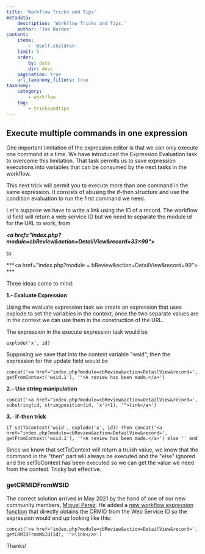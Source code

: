 ```yaml
---
title: 'Workflow Tricks and Tips'
metadata:
    description: 'Workflow Tricks and Tips.'
    author: 'Joe Bordes'
content:
    items:
        - '@self.children'
    limit: 5
    order:
        by: date
        dir: desc
    pagination: true
    url_taxonomy_filters: true
taxonomy:
    category:
        - workflow
    tag:
        - tricksandtips
---
```


Execute multiple commands in one expression
-------------------------------------------

One important limitation of the expression editor is that we can only execute one command at a time. We have introduced the Expression Evaluation task to overcome this limitation. That task permits us to save expression executions into variables that can be consumed by the next tasks in the workflow.

This next trick will permit you to execute more than one command in the same expression. It consists of abusing the if-then structure and use the condition evaluation to run the first command we need.

Let's suppose we have to write a link using the ID of a record. The workflow id field will return a web service ID but we need to separate the module id for the URL to work, from

***&lt;a href="index.php?module=cbReview&action=DetailView&record=33×99">***

to

***&lt;a href="index.php?module = bReview&action=DetailView&record=99"> ***

Three ideas come to mind:

**1.- Evaluate Expression**

Using the evaluate expression task we create an expression that uses explode to set the variables in the context, once the two separate values are in the context we can use them in the construction of the URL.

The expression in the execute expression task would be

    explode('x', id)

Supposing we save that into the context variable "wsid", then the expression for the update field would be

    concat('<a href="index.php?module=cbReview&action=DetailView&record=', getFromContext('wsid.1'), '">A review has been made.</a>')

**2.- Use string manipulation**

    concat('<a href="index.php?module=cbReview&action=DetailView&record=', substring(id, stringposition(id, 'x')+1), '">link</a>')

**3.- if-then trick**

    if setToContext('wsid', explode('x', id)) then concat('<a href="index.php?module=cbReview&action=DetailView&record=', getFromContext('wsid.1'), '">A review has been made.</a>') else '' end

Since we know that setToContext will return a truish value, we know that the command in the "then" part will always be executed and the "else" ignored and the setToContext has been executed so we can get the value we need from the context. Tricky but effective.

### getCRMIDFromWSID

The correct solution arrived in May 2021 by the hand of one of our new community members, [Miquel Perez](https://github.com/MiquelPerezGiner). He added a [new workflow expression function](https://github.com/tsolucio/corebos/commit/6f53bcf4e3850a9f20c027cc9fb432fc606ff129) that directly obtains the CRMID from the Web Service ID so the expression would end up looking like this:

    concat('<a href="index.php?module=cbReview&action=DetailView&record=', getCRMIDFromWSID(id), '">link</a>')

Thanks!